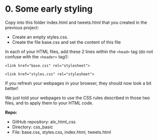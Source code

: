 # 0. Some early styling

Copy into this folder index.html and tweets.html that you created in the previous project:

- Create an empty styles.css.
- Create the file base.css and set the content of this file

In each of your HTML files, add these 2 lines within the `<head>` tag (do not confuse with the `<header>` tag!):

`<link href="base.css" rel="stylesheet">`

`<link href="styles.css" rel="stylesheet">`

If you refresh your webpages in your browser, they should now look a bit better!

We just told your webpages to use the CSS rules described in those two files, and to apply them to your HTML code.

**Repo:**

- GitHub repository: alx_html_css
- Directory: css_basic
- File: base.css, styles.css, index.html, tweets.html

## 